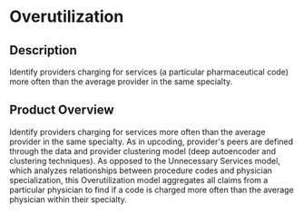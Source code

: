 # Overutilization

## Description
  Identify providers charging for services (a particular pharmaceutical code) more often than the average provider in the same specialty. 

## Product Overview
  Identify providers charging for services more often than the average provider in the same specialty. As in upcoding, provider's peers are defined through the data and provider clustering model (deep autoencoder and clustering techniques). As opposed to the Unnecessary Services model, which analyzes relationships between procedure codes and physician specialization, this Overutilization model aggregates all claims from a particular physician to find if a code is charged more often than the average physician within their specialty.  
 


